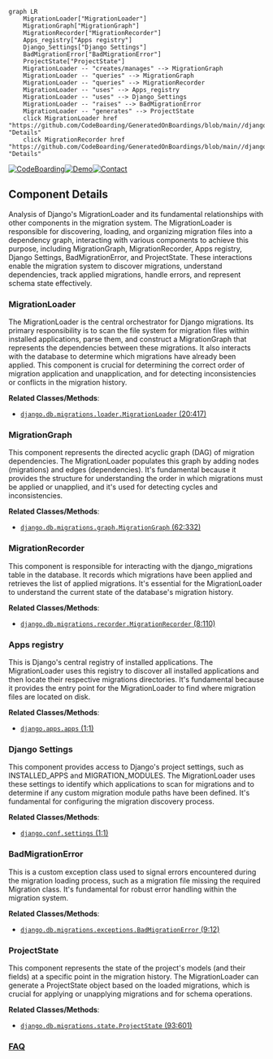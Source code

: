 ```mermaid
graph LR
    MigrationLoader["MigrationLoader"]
    MigrationGraph["MigrationGraph"]
    MigrationRecorder["MigrationRecorder"]
    Apps_registry["Apps registry"]
    Django_Settings["Django Settings"]
    BadMigrationError["BadMigrationError"]
    ProjectState["ProjectState"]
    MigrationLoader -- "creates/manages" --> MigrationGraph
    MigrationLoader -- "queries" --> MigrationGraph
    MigrationLoader -- "queries" --> MigrationRecorder
    MigrationLoader -- "uses" --> Apps_registry
    MigrationLoader -- "uses" --> Django_Settings
    MigrationLoader -- "raises" --> BadMigrationError
    MigrationLoader -- "generates" --> ProjectState
    click MigrationLoader href "https://github.com/CodeBoarding/GeneratedOnBoardings/blob/main//django/MigrationLoader.md" "Details"
    click MigrationRecorder href "https://github.com/CodeBoarding/GeneratedOnBoardings/blob/main//django/MigrationRecorder.md" "Details"
```
[![CodeBoarding](https://img.shields.io/badge/Generated%20by-CodeBoarding-9cf?style=flat-square)](https://github.com/CodeBoarding/GeneratedOnBoardings)[![Demo](https://img.shields.io/badge/Try%20our-Demo-blue?style=flat-square)](https://www.codeboarding.org/demo)[![Contact](https://img.shields.io/badge/Contact%20us%20-%20contact@codeboarding.org-lightgrey?style=flat-square)](mailto:contact@codeboarding.org)

## Component Details

Analysis of Django's MigrationLoader and its fundamental relationships with other components in the migration system. The MigrationLoader is responsible for discovering, loading, and organizing migration files into a dependency graph, interacting with various components to achieve this purpose, including MigrationGraph, MigrationRecorder, Apps registry, Django Settings, BadMigrationError, and ProjectState. These interactions enable the migration system to discover migrations, understand dependencies, track applied migrations, handle errors, and represent schema state effectively.

### MigrationLoader
The MigrationLoader is the central orchestrator for Django migrations. Its primary responsibility is to scan the file system for migration files within installed applications, parse them, and construct a MigrationGraph that represents the dependencies between these migrations. It also interacts with the database to determine which migrations have already been applied. This component is crucial for determining the correct order of migration application and unapplication, and for detecting inconsistencies or conflicts in the migration history.


**Related Classes/Methods**:

- <a href="https://github.com/django/django/blob/master/django/db/migrations/loader.py#L20-L417" target="_blank" rel="noopener noreferrer">`django.db.migrations.loader.MigrationLoader` (20:417)</a>


### MigrationGraph
This component represents the directed acyclic graph (DAG) of migration dependencies. The MigrationLoader populates this graph by adding nodes (migrations) and edges (dependencies). It's fundamental because it provides the structure for understanding the order in which migrations must be applied or unapplied, and it's used for detecting cycles and inconsistencies.


**Related Classes/Methods**:

- <a href="https://github.com/django/django/blob/master/django/db/migrations/graph.py#L62-L332" target="_blank" rel="noopener noreferrer">`django.db.migrations.graph.MigrationGraph` (62:332)</a>


### MigrationRecorder
This component is responsible for interacting with the django_migrations table in the database. It records which migrations have been applied and retrieves the list of applied migrations. It's essential for the MigrationLoader to understand the current state of the database's migration history.


**Related Classes/Methods**:

- <a href="https://github.com/django/django/blob/master/django/db/migrations/recorder.py#L8-L110" target="_blank" rel="noopener noreferrer">`django.db.migrations.recorder.MigrationRecorder` (8:110)</a>


### Apps registry
This is Django's central registry of installed applications. The MigrationLoader uses this registry to discover all installed applications and then locate their respective migrations directories. It's fundamental because it provides the entry point for the MigrationLoader to find where migration files are located on disk.


**Related Classes/Methods**:

- <a href="https://github.com/django/django/blob/master/django/template/backends/django.py#L1-L1" target="_blank" rel="noopener noreferrer">`django.apps.apps` (1:1)</a>


### Django Settings
This component provides access to Django's project settings, such as INSTALLED_APPS and MIGRATION_MODULES. The MigrationLoader uses these settings to identify which applications to scan for migrations and to determine if any custom migration module paths have been defined. It's fundamental for configuring the migration discovery process.


**Related Classes/Methods**:

- <a href="https://github.com/django/django/blob/master/django/template/backends/django.py#L1-L1" target="_blank" rel="noopener noreferrer">`django.conf.settings` (1:1)</a>


### BadMigrationError
This is a custom exception class used to signal errors encountered during the migration loading process, such as a migration file missing the required Migration class. It's fundamental for robust error handling within the migration system.


**Related Classes/Methods**:

- <a href="https://github.com/django/django/blob/master/django/db/migrations/exceptions.py#L9-L12" target="_blank" rel="noopener noreferrer">`django.db.migrations.exceptions.BadMigrationError` (9:12)</a>


### ProjectState
This component represents the state of the project's models (and their fields) at a specific point in the migration history. The MigrationLoader can generate a ProjectState object based on the loaded migrations, which is crucial for applying or unapplying migrations and for schema operations.


**Related Classes/Methods**:

- <a href="https://github.com/django/django/blob/master/django/db/migrations/state.py#L93-L601" target="_blank" rel="noopener noreferrer">`django.db.migrations.state.ProjectState` (93:601)</a>




### [FAQ](https://github.com/CodeBoarding/GeneratedOnBoardings/tree/main?tab=readme-ov-file#faq)